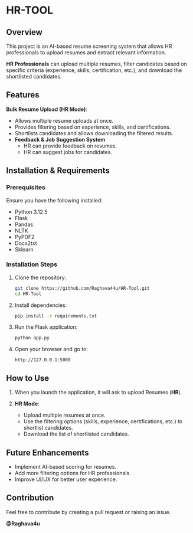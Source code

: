 # HR-TOOL

## Overview
This project is an AI-based resume screening system that allows HR professionals to upload resumes and extract relevant information.

**HR Professionals** can upload multiple resumes, filter candidates based on specific criteria (experience, skills, certification, etc.), and download the shortlisted candidates.

## Features
  **Bulk Resume Upload (HR Mode)**:
  - Allows multiple resume uploads at once.
  - Provides filtering based on experience, skills, and certifications.
  - Shortlists candidates and allows downloading the filtered results.
- **Feedback & Job Suggestion System**
  - HR can provide feedback on resumes.
  - HR can suggest jobs for candidates.

## Installation & Requirements
### Prerequisites
Ensure you have the following installed:
- Python 3.12.5
- Flask
- Pandas
- NLTK
- PyPDF2
- Docx2txt
- Sklearn

### Installation Steps
1. Clone the repository:
   ```sh
   git clone https://github.com/Raghava44u/HR-Tool.git
   cd HR-Tool
   ```
2. Install dependencies:
   ```sh
   pip install -r requirements.txt
   ```
3. Run the Flask application:
   ```sh
   python app.py
   ```
4. Open your browser and go to:
   ```
   http://127.0.0.1:5000
   ```

## How to Use
1. When you launch the application, it will ask to upload Resumes (**HR**).

2. **HR Mode**:
   - Upload multiple resumes at once.
   - Use the filtering options (skills, experience, certifications, etc.) to shortlist candidates.
   - Download the list of shortlisted candidates.

## Future Enhancements
- Implement AI-based scoring for resumes.
- Add more filtering options for HR professionals.
- Improve UI/UX for better user experience.

## Contribution
Feel free to contribute by creating a pull request or raising an issue.

**@Raghava4u**

